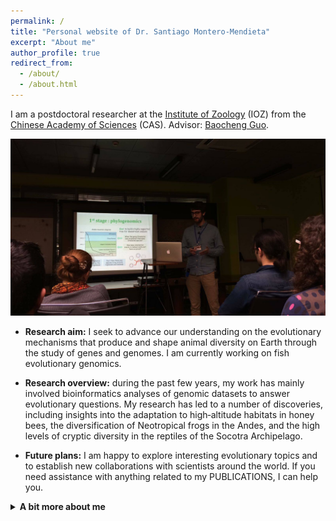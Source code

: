 ```yaml
---
permalink: /
title: "Personal website of Dr. Santiago Montero-Mendieta"
excerpt: "About me"
author_profile: true
redirect_from: 
  - /about/
  - /about.html
---
```


I am a postdoctoral researcher at the [Institute of Zoology](http://english.ioz.cas.cn/) (IOZ) from the [Chinese Academy of Sciences](https://english.cas.cn) (CAS). Advisor: [Baocheng Guo](https://scholar.google.com/citations?user=Dxsg5HoAAAAJ&hl=en).

![Santi talking](/images/santi_talking.jpeg)

* **Research aim:** I seek to advance our understanding on the evolutionary mechanisms that produce and shape animal diversity on Earth through the study of genes and genomes. I am currently working on fish evolutionary genomics.  

* **Research overview:** during the past few years, my work has mainly involved bioinformatics analyses of genomic datasets to answer evolutionary questions. My research has led to a number of discoveries, including insights into the adaptation to high‐altitude habitats in honey bees, the diversification of Neotropical frogs in the Andes, and the high levels of cryptic diversity in the reptiles of the Socotra Archipelago.

* **Future plans:** I am happy to explore interesting evolutionary topics and to establish new collaborations with scientists around the world. If you need assistance with anything related to my PUBLICATIONS, I can help you. 

<details>
  <summary><b>A bit more about me</b></summary>
  Born in Barcelona, Spain. From a young age, one of my dreams was to become a scientist and make new discoveries that can help us to better understand our world. In 2009, I joined the University of Girona (Girona, Spain) to pursue a B.Sc. in biology. At that time I was interested in animal behavior, and in the last year of my bachelor I had the chance of carrying my undergraduate thesis at Linköping University (Linköping, Sweden). In 2013, I enrolled in the University of Barcelona (Barcelona, Spain) to complete a M.Sc. in biodiversity with a major in evolutionary biology. During this time, I was lucky to do my master thesis at the Institute of Evolutionary Biology (Barcelona, Spain), where I began gaining research experience. In 2015, I started a Ph.D. at the Doñana Biological Station (Seville, Spain), which I successfully defended four years later. In my Ph.D. thesis, I used genomic tools to study the adaptation and diversification of natural populations to high elevation. During the course of my doctorate, I also researched at Uppsala University (Uppsala, Sweden) for over one year. Currently, I am conducting research on phylogenomics and comparative genomics as part of my postdoc at the CAS Institute of Zoology (Beijing, China).
</details>
